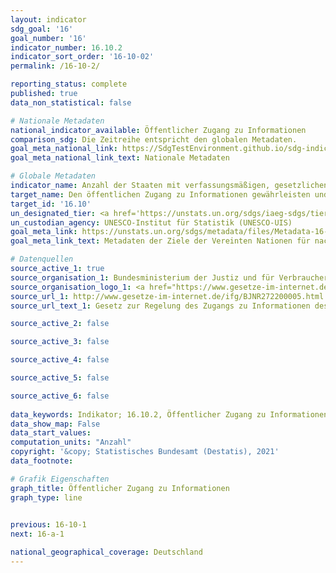 ```yaml
---
layout: indicator    
sdg_goal: '16'    
goal_number: '16'    
indicator_number: 16.10.2    
indicator_sort_order: '16-10-02'    
permalink: /16-10-2/    

reporting_status: complete    
published: true    
data_non_statistical: false    

# Nationale Metadaten    
national_indicator_available: Öffentlicher Zugang zu Informationen    
comparison_sdg: Die Zeitreihe entspricht den globalen Metadaten.    
goal_meta_national_link: https://SdgTestEnvironment.github.io/sdg-indicators/public/MetaDe/16.10.2.pdf    
goal_meta_national_link_text: Nationale Metadaten    

# Globale Metadaten    
indicator_name: Anzahl der Staaten mit verfassungsmäßigen, gesetzlichen und/oder politischen Garantien für den öffentlichen Zugang zu Informationen    
target_name: Den öffentlichen Zugang zu Informationen gewährleisten und die Grundfreiheiten schützen, im Einklang mit den nationalen Rechtsvorschriften und völkerrechtlichen Übereinkünften    
target_id: '16.10'    
un_designated_tier: <a href='https://unstats.un.org/sdgs/iaeg-sdgs/tier-classification/' title='Klicken Sie hier um weitere Informationen zur UN-Tier-Klassifikation zu erhalten.'>Tier I</a>    
un_custodian_agency: UNESCO-Institut für Statistik (UNESCO-UIS)    
goal_meta_link: https://unstats.un.org/sdgs/metadata/files/Metadata-16-10-02.pdf    
goal_meta_link_text: Metadaten der Ziele der Vereinten Nationen für nachhaltige Entwicklung    

# Datenquellen
source_active_1: true
source_organisation_1: Bundesministerium der Justiz und für Verbraucherschutz (BMJV)
source_organisation_logo_1: <a href="https://www.gesetze-im-internet.de"><img src="https://g205sdgs.github.io/sdg-indicators/public/OrgImgDe/bmjv.png" alt="Logo bmjv" style="height:60px; width:148px"/></a>
source_url_1: http://www.gesetze-im-internet.de/ifg/BJNR272200005.html
source_url_text_1: Gesetz zur Regelung des Zugangs zu Informationen des Bundes (Informationsfreiheitsgesetz - IFG) in der jeweils aktuellen Fassung

source_active_2: false

source_active_3: false

source_active_4: false

source_active_5: false

source_active_6: false
    
data_keywords: Indikator; 16.10.2, Öffentlicher Zugang zu Informationen, Organisation der Vereinten Nationen für Bildung, Wissenschaft und Kultur - Statistische Behörde (UNESCO-UIS)    
data_show_map: False    
data_start_values:     
computation_units: "Anzahl"    
copyright: '&copy; Statistisches Bundesamt (Destatis), 2021'    
data_footnote:     

# Grafik Eigenschaften    
graph_title: Öffentlicher Zugang zu Informationen    
graph_type: line    
    

previous: 16-10-1    
next: 16-a-1    

national_geographical_coverage: Deutschland    
---
```


<span></span>